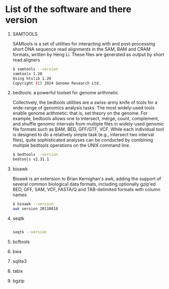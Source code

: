 # List of the software and there version

1. SAMTOOLS

    SAMtools is a set of utilities for interacting with and post-processing short DNA sequence read alignments in the SAM, BAM and CRAM formats, written by Heng Li. These files are generated as output by short read aligners 

    ```bash
    $ samtools --version
    samtools 1.20
    Using htslib 1.20
    Copyright (C) 2024 Genome Research Ltd.

    ```

2. bedtools: a powerful toolset for genome arithmetic

    Collectively, the bedtools utilities are a swiss-army knife of tools for a wide-range of genomics analysis tasks. The most widely-used tools enable genome arithmetic: that is, set theory on the genome. For example, bedtools allows one to intersect, merge, count, complement, and shuffle genomic intervals from multiple files in widely-used genomic file formats such as BAM, BED, GFF/GTF, VCF. While each individual tool is designed to do a relatively simple task (e.g., intersect two interval files), quite sophisticated analyses can be conducted by combining multiple bedtools operations on the UNIX command line.

    ```bash
    $ bedtools --version
    bedtools v2.31.1

    ```

3. bioawk

    Bioawk is an extension to Brian Kernighan's awk, adding the support of several common biological data formats, including optionally gzip'ed BED, GFF, SAM, VCF, FASTA/Q and TAB-delimited formats with column names

    ```bash
    $ bioawk --version
    awk version 20110810
    ```

4. seqtk

    ```bash

    seqtk --version

    ```

5. bcftools
6. bwa
7. sqlite3
8. tabix
9. bgzip